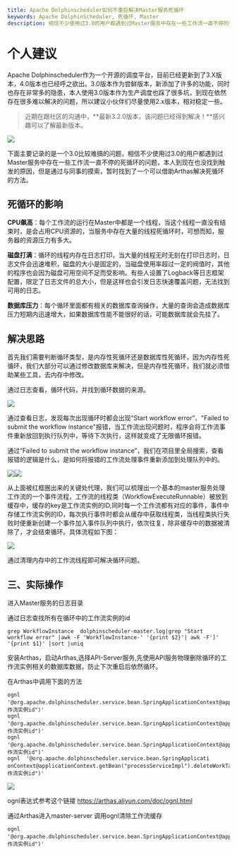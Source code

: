 ```yaml
title: Apache Dolphinscheduler如何不重启解决Master服务死循环
keywords: Apache DolphinScheduler, 死循环, Master
description: 相信不少使用过3.0的用户都遇到过Master服务中存在一些工作流一直不停的死循环的问题，本人到现在也没找到触发的原因，但是通过与同事的摸索，暂时找到了一个可以借助Arthas解决死循环的方法。
```

# 个人建议

Apache Dolphinscheduler作为一个开源的调度平台，目前已经更新到了3.X版本，4.0版本也已经呼之欲出。3.0版本作为尝鲜版本，新添加了许多的功能，同时也存在非常多的隐患，本人使用3.0版本作为生产调度也踩了很多坑，到现在依然存在很多难以解决的问题，所以建议小伙伴们尽量使用2.x版本，相对稳定一些。

> 近期在跟社区的沟通中，**最新3.2.0版本，该问题已经得到解决！**感兴趣可以了解最新版本。

![](/img/2023-10-31/6.png)

下面主要记录的是一个3.0比较难搞的问题，相信不少使用过3.0的用户都遇到过Master服务中存在一些工作流一直不停的死循环的问题，本人到现在也没找到触发的原因，但是通过与同事的摸索，暂时找到了一个可以借助Arthas解决死循环的方法。

## 死循环的影响

**CPU飙高**：每个工作流的运行在Master中都是一个线程，当这个线程一直没有结束时，是会占用CPU资源的，当服务中存在大量的线程死循环时，可想而知，服务器的资源压力有多大。

**磁盘打满**：循环的线程内存在日志打印，当大量的线程无时无刻在打印日志时，日志文件会迅速堆积，磁盘的大小是固定的，当磁盘使用率超过一定的阀值时，其他的程序也会因为磁盘可用空间不足而受影响。有些人设置了Logback等日志框架配置，限定了日志文件的总大小，但是这样也会引发日志快速覆盖问题，无法找到可用的日志。

**数据库压力**：每个循环里面都有相关的数据库查询操作，大量的查询会造成数据库压力短期内迅速增大，如果数据库性能不能很好的话，可能数据库就会先挂了。

## 解决思路

首先我们需要判断循环类型，是内存性死循环还是数据库性死循环，因为内存性死循环，我们大部分可以通过修改数据库来解决，但是内存性死循环，我们就必须借助某些工具，去内存中修改。

通过日志查看，循环代码，并找到循环数据的来源。

![](/img/2023-10-31/1.png)

通过查看日志，发现每次出现循环时都会出现“Start workflow error”、"Failed to submit the workflow instance"报错，当工作流出现问题时，程序会将工作流事件重新放回到执行队列中，等待下次执行，这样就变成了无限循环报错。

通过“Failed to submit the workflow instance”，我们在项目里全局搜索，查看报错的逻辑是什么，是如何将报错的工作流处理事件重新添加到处理队列中的。



![](/img/2023-10-31/2.png)![](/img/2023-10-31/3.png)



从上面被红框圈出来的关键处代理，我们可以梳理出一个基本的master服务处理工作流的一个事件流程，工作流的线程类（WorkflowExecuteRunnable）被放到缓存中，缓存的key是工作流实例的ID,同时每一个工作流都有对应的事件，事件中存储工作流实例的ID，每次执行事件时都会从缓存中获取线程类，当线程类执行失败时便重新创建一个事件加入事件队列中执行，依次往复，除非缓存中的数据被清除了，才会结束循环。具体流程如下图：

![](/img/2023-10-31/4.png)



通过清理内存中的工作流线程即可解决循环问题。



## 三、实际操作

进入Master服务的日志目录

通过日志查找所有在循环中的工作流实例的id

```
grep WorkflowInstance  dolphinscheduler-master.log|grep "Start workflow error" |awk -F 'WorkflowInstance-' '{print $2}'| awk -F']' '{print $1}' |sort |uniq
```

安装Arthas，启动Arthas,选择API-Server服务,先使用API服务物理删除循环的工作流实例相关的数据库数据，防止下次重启后依然循环。

在Arthas中调用下面的方法

```
ognl  '@org.apache.dolphinscheduler.service.bean.SpringApplicationContext@applicationContext.getBean("processServiceImpl").deleteWorkProcessInstanceById("工作流实例id")'
ognl  '@org.apache.dolphinscheduler.service.bean.SpringApplicationContext@applicationContext.getBean("processServiceImpl").deleteAllSubWorkProcessByParentId("工作流实例id")'
ognl  '@org.apache.dolphinscheduler.service.bean.SpringApplicationContext@applicationContext.getBean("processServiceImpl").deleteWorkProcessMapByParentId("工作流实例id")'
ognl  '@org.apache.dolphinscheduler.service.bean.SpringApplicati
onContext@applicationContext.getBean("processServiceImpl").deleteWorkTaskInstanceByProcessInstanceId("工作流实例id")'
```

![](/img/2023-10-31/5.png)



ognl表达式参考这个链接 https://arthas.aliyun.com/doc/ognl.html

通过Arthas进入master-server 调用ognl清除工作流缓存

```
ognl  '@org.apache.dolphinscheduler.service.bean.SpringApplicationContext@applicationContext.getBean("processInstanceExecCacheManagerImpl").removeByProcessInstanceId("工作流实例id")'
```
